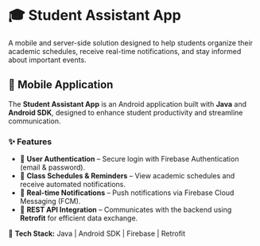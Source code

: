 # 🎓 Student Assistant App  

A mobile and server-side solution designed to help students organize their academic schedules, receive real-time notifications, and stay informed about important events.  

## 📱 Mobile Application  

The **Student Assistant App** is an Android application built with **Java** and **Android SDK**, designed to enhance student productivity and streamline communication.  

### ✨ Features  
- 🔑 **User Authentication** – Secure login with Firebase Authentication (email & password).  
- 📅 **Class Schedules & Reminders** – View academic schedules and receive automated notifications.  
- 🔔 **Real-time Notifications** – Push notifications via Firebase Cloud Messaging (FCM).  
- 🔄 **REST API Integration** – Communicates with the backend using **Retrofit** for efficient data exchange.  

📌 **Tech Stack:** Java | Android SDK | Firebase | Retrofit  
